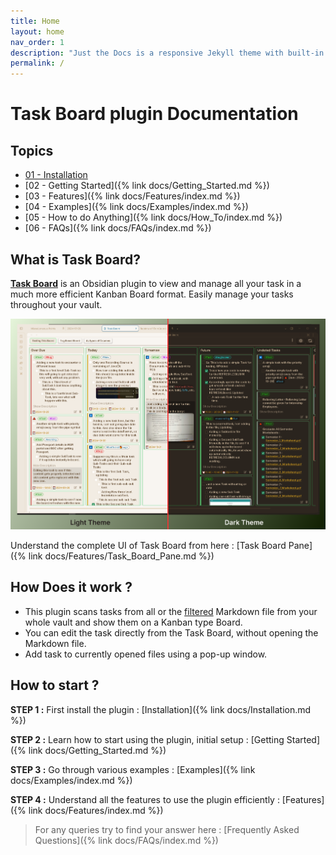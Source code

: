 ```yaml
---
title: Home
layout: home
nav_order: 1
description: "Just the Docs is a responsive Jekyll theme with built-in search that is easily customizable and hosted on GitHub Pages."
permalink: /
---
```


# **Task Board** plugin Documentation

## Topics

- [01 - Installation](./docs/Installation.md)
- [02 - Getting Started]({% link docs/Getting_Started.md %})
- [03 - Features]({% link docs/Features/index.md %})
- [04 - Examples]({% link docs/Examples/index.md %})
- [05 - How to do Anything]({% link docs/How_To/index.md %})
- [06 - FAQs]({% link docs/FAQs/index.md %})

## What is Task Board?

[**Task Board**](https://github.com/tu2-atmanand/Task-Board) is an Obsidian plugin to view and manage all your task in a much more efficient Kanban Board format. Easily manage your tasks throughout your vault.

![Task Board Thumbnail](./assets/TaskBoardThumbnail.png)

Understand the complete UI of Task Board from here : [Task Board Pane]({% link docs/Features/Task_Board_Pane.md %})

## **How Does it work ?**

- This plugin scans tasks from all or the [filtered](./docs/Features/Filters_for_Scanning.md) Markdown file from your whole vault and show them on a Kanban type Board.
- You can edit the task directly from the Task Board, without opening the Markdown file.
- Add task to currently opened files using a pop-up window.

## **How to start ?**

**STEP 1 :** First install the plugin : [Installation]({% link docs/Installation.md %})

**STEP 2 :** Learn how to start using the plugin, initial setup : [Getting Started]({% link docs/Getting_Started.md %})

**STEP 3 :** Go through various examples : [Examples]({% link docs/Examples/index.md %})

**STEP 4 :** Understand all the features to use the plugin efficiently : [Features]({% link docs/Features/index.md %})

> For any queries try to find your answer here : [Frequently Asked Questions]({% link docs/FAQs/index.md %})


<script> const toggleDarkMode = document.querySelector('.js-toggle-dark-mode'); jtd.addEvent(toggleDarkMode, 'click', function(){ if (jtd.getTheme() === 'dark') { jtd.setTheme('light'); toggleDarkMode.textContent = 'Preview dark color scheme'; } else { jtd.setTheme('dark'); toggleDarkMode.textContent = 'Return to the light side'; } }); </script>